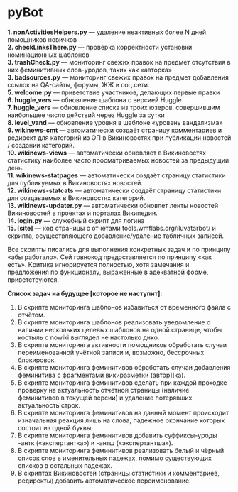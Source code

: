 # pyBot
**1. nonActivitiesHelpers.py** — удаление неактивных более N дней помощников новичков<br>
**2. checkLinksThere.py** — проверка корректности установки номинационных шаблонов<br>
**3. trashCheck.py** — мониторинг свежих правок на предмет отсутствия в них феминитивных слов-уродов, таких как «авторка»<br>
**3. badsources.py** — мониторинг свежих правок на предмет добавления ссылок на QA-сайты, форумы, ЖЖ и соц.сети.<br>
**5. welcome.py** — приветствие участников, делающих первые правки<br>
**6. huggle_vers** — обновление шаблона с версией Huggle<br>
**7. huggle_vers** — обновление списка из троих юзеров, совершившим наибольшее число действий через Huggle за сутки<br>
**8. level_vand** — обновление уровня в шаблоне «уровень вандализма»<br>
**9. wikinews-cmt** — автоматически создаёт страницу комментариев и редирект для категорий из ОП в Викиновостях при публикации новостей / создании категорий.<br>
**10. wikinews-views** — автоматически обновляет в Викиновостях статистику наиболее часто просматриваемых новостей за предыдущий день.<br>
**11. wikinews-statpages** — автоматически создаёт страницу статистики для публикуемых в Викиновостях новостей.<br>
**12. wikinews-statcats** — автоматически создаёт страницу статистики для создаваемых в Викиновостях категорий.<br>
**13. wikinews-updater.py** — автоматически обновлет ленты новостей Викиновостей в проектах и порталах Википедии.<br>
**14. login.py** — служебный скрипт для логина<br>
**15. [site]** — код страницы с отчётами tools.wmflabs.org/iluvatarbot/ и скрипта, осуществляющего добавление/удаление табличных записей.

Все скрипты писались для выполнения конкретных задач и по принципу «абы работало».
Сей говнокод предоставляется по принципу «как есть». Критика игнорируется полностью, хотя замечания
и предложения по функционалу, выраженные в адекватной форме, приветствуются.

**Список задач на будущее [которое не наступит]:**
1. В скрипте мониторинга шаблонов избавиться от временного файла с отчётом.
2. В скрипте мониторинга шаблонов реализовать уведомление о наличии нескольких целевых шаблонов
на одной странице, чтобы костыль с nowiki выглядел не настолько дико.
3. В скрипте мониторинга активности помощников обработать случаи переименованной учётной записи и, возможно,
бессрочных блокировок.
4. В скрипте мониторинга феминитивов обработать случаи добавления феминитива с фрагментами викиразметки (автор]]ка).
5. В скрипте мониторинга феминитивов сделать при каждой проходке проверку на актуальность отчётной страницы (наличие
феминитивов в текущей версии) и удаление потерявших актуальность строк.
6. В скрипте мониторинга феминитивов на данный момент происходит изначальная реакция лишь на слова, падежное окончание которых состоит из одной буквы.
7. В скрипте мониторинга феминитивов добавить суффиксы-уроды -антк («экспертантка») и -антш («экспертантша»).
8. В скрипте мониторинга феминитивов реализовать белый и чёрный список слов в именительных падежах, помимо существующих списков в остальных падежах.
9. В скриптах Викиновостей (страницы статистики и комментариев, редиректы) добавить автоматическое переименование.

